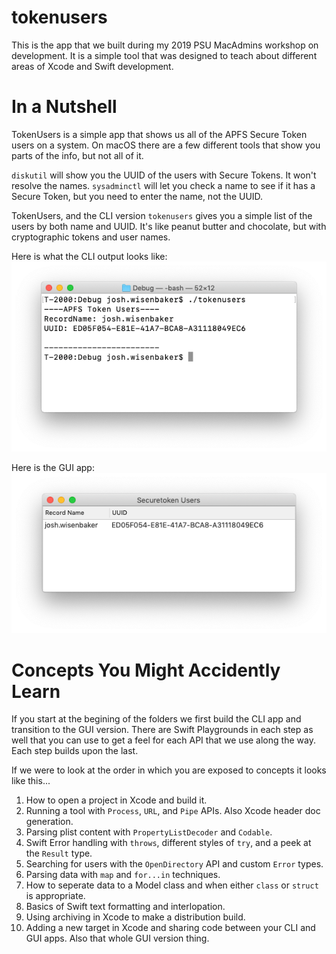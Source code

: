 # tokenusers
This is the app that we built during my 2019 PSU MacAdmins workshop on development. It is a simple tool that was designed to teach about different areas of Xcode and Swift development.

# In a Nutshell
TokenUsers is a simple app that shows us all of the APFS Secure Token users on a system. On macOS there are a few different tools that show you parts of the info, but not all of it.

`diskutil` will show you the UUID of the users with Secure Tokens. It won't resolve the names.
`sysadminctl` will let you check a name to see if it has a Secure Token, but you need to enter the name, not the UUID.

TokenUsers, and the CLI version `tokenusers` gives you a simple list of the users by both name and UUID. It's like peanut butter and chocolate, but with cryptographic tokens and user names.

Here is what the CLI output looks like:
!["CLI"](images/CLI.png "CLI")

Here is the GUI app:
!["GUI"](images/GUI.png "GUI")

# Concepts You Might Accidently Learn
If you start at the begining of the folders we first build the CLI app and transition to the GUI version. There are Swift Playgrounds in each step as well that you can use to get a feel for each API that we use along the way. Each step builds upon the last.

If we were to look at the order in which you are exposed to concepts it looks like this...

1. How to open a project in Xcode and build it.
2. Running a tool with `Process`, `URL`, and `Pipe` APIs. Also Xcode header doc generation.
3. Parsing plist content with `PropertyListDecoder` and `Codable`.
4. Swift Error handling with `throws`, different styles of `try`, and a peek at the `Result` type.
5. Searching for users with the `OpenDirectory` API and custom `Error` types.
6. Parsing data with `map` and `for...in` techniques.
7. How to seperate data to a Model class and when either `class` or `struct` is appropriate.
8. Basics of Swift text formatting and interlopation.
9. Using archiving in Xcode to make a distribution build.
10. Adding a new target in Xcode and sharing code between your CLI and GUI apps. Also that whole GUI version thing.
